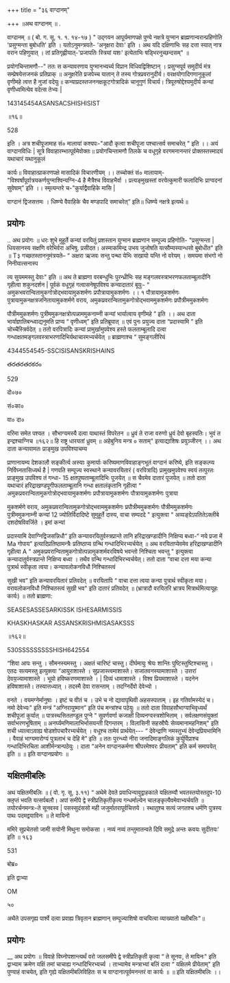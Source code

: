 +++
title = "३६ वाग्दानम्"

+++
॥अथ वाग्दानम् ॥ .

वाग्दानम् ॥ ( बो. ग. सू. १. १. १४-१७ ) " उद्गयन आपूर्यमाणपक्षे पुण्ये नक्षत्रे युग्मान ब्राह्मणान्वरान्प्रहिणोति 'प्रसुग्मन्ता बुबोधति' इति । यतोऽनुमन्त्रयते- 'अनृक्षरा देवाः' इति । अथ यदि दक्षिणाभिः सह दत्ता स्यात् नात्र वरान पहिणुयात् । तां प्रतिगृह्णीयात्-'प्रजापतिः स्त्रियां यशः' इत्येताभिः षड्भिरनुच्छन्दसम्" ॥

प्रयोगचिन्तामणौ--" ततः स कन्यावरणाय युग्मानभ्यर्च्य विप्रान विधिवद्विशिष्टान् । प्रसुग्मपूर्व समुदीर्य मंत्र सम्प्रेषयेत्तजनकं प्रतिप्राक् ॥ अनुक्षरेति प्रजपेच्च यातान् ते तस्य गोत्रप्रवरानुदीर्य। वरक्षयोगादिगणानुकूलां वृणीमहे त्वत्त है नुजां वदेयुः॥ कन्याप्रदस्तजननक्षकूटगोत्रादिकं चानुगुणं विचार्य। त्रिपूरुषोद्देश्यमुदीर्य कन्यां वृणीध्वमित्येव वदेत्स तेभ्यः |

143145454ASANSACSHISHISIST

॥१६॥

528

इति । अत्र शचीपूजामाह सं० मालायां कश्यपः-"आदौ कृत्वा शचीपूजा पश्चात्सर्व समाचरेत् " इति ।। अयं वाग्दानविधिः | सूत्रे विवाहारम्भात्पूर्वमेवोक्तः॥ प्रयोगचिन्तामणौ तिलके च वधूगृहे वरगमनानन्तरं प्रोक्तस्तस्मादयं यथाचारं यथानुकूलं

कार्यः॥ विवाहात्प्राकरणपक्षे मासादिकं विचारणीयम् ।। तच्चोक्तं सं० मालायाम्-"विश्वर्षांपूर्वात्रयकर्णयुग्माश्विन्यग्नि-4 है मैत्रैश्च विवाहभैर्वा । प्रत्यङ्मुखस्तां वरयेत्कुमारी फलादिभिः प्राग्वदनां सुवेषाम्” इति ।। स्मृत्यन्तरे च-"कुर्याद्वैवाहिके मासि |

वाग्दानं द्विजसत्तमः । धिष्ण्ये वैवाहिके चैव मण्डपादि समाचरेत्” इति॥ धिष्ण्ये नक्षत्रे इत्यर्थः॥

## प्रयोगः
.. अथ प्रयोगः ॥ धरः शुभे मुहूर्ते कन्यां वरयितुं प्रशस्तान युग्मान ब्राह्मणान सम्पूज्य प्रहिणोति- "प्रसुग्मन्ता | धियसानस्य सक्षणि वरेभिर्वरा अभिषु. प्रसीदत। अस्माकमिन्द्र उभय जुजोषति यत्सौम्यस्यान्धसो बुबोधीत" इति ॥ T३ गच्छतस्ताननुमंत्रयते– “ अक्षरा ऋजवः सन्तु पन्था येभिः सखायो यन्ति नो वरेयम् । समयमा संभगो नो निनीयात्सनास्प

त्य सुयममस्तु देवाः" इति ॥ अथ ते ब्राह्मणा वरबन्धुभिः पुरन्ध्रीभिः सह मङ्गलवस्त्राभरणफलताम्बूलादीनि गृहीत्वा शकुनदर्शन | पूर्वकं वधूगृहं गत्वासनेषूपविश्य कन्यादातारं बूयुः- “ अमुकभवरान्वितामुकगोत्रोद्भवायामुकशर्मणः प्रपौत्रायामुकशर्मणः ।। १ पौत्रायामुकशर्मणः पुत्रायामुकनक्षत्रजनितायामुकशर्मणे वराय, अमुकप्रवरान्वितामुकगोत्रोद्भवाममुकशर्मणः प्रपौत्रीममुकशर्मणः

पौत्रीममुकशर्मणः पुत्रीममुकनक्षत्रोत्पन्नाममुकनाम्नी कन्यां भार्यात्वाय वृणीमहे ” इति ।। अथ दाता भार्याज्ञातिबन्ध्वाद्यनुमति प्राप्य “ वृणीध्वम्” इति प्रतिब्रूयात् ॥ एवं पुनः प्रयुज्य दाता “प्रदास्यामि ” इति चोच्चैस्त्रिर्वदेत् ॥ ततो वरपित्रादिः कन्यां प्रामुर्खामुपवेश्य हस्ते फलताम्बूलादि दत्वा गन्धाक्षतमङ्गलवस्त्राभरणादिभिर्यथाचारमभ्यर्चयेत् ॥ ब्राह्मणाश्च “ सुमङ्गलीरियं

4344554545-SSCISISANSKRISHAINS

తరతరతరకరం

529

दो०७०

सं०का०

वा० दा०

वरिमा समेत पश्यत । सौभाग्यमस्यै दत्वा याथास्तं विपरेतन ॥ ध्रुवं ते राजा वरुणो ध्रुवं देवो बृहस्पतिः। भुवं त इन्द्रश्चाग्निच ॥१६२॥ हि राष्ट्र धारयतां ध्रुवम् ॥ अहेबुनिय मन्त्र ० सताम्" इत्याद्याशिषः प्रयुञ्जीरन् ।। अथ दाता कन्यावामतः प्राङ्मुख उपविश्याचम्य

प्राणानायम्य देशकालौ सङ्कीर्त्य अस्याः कुमार्याः करिष्यमाणविवाहाङ्गभूतं वाग्दानं करिष्ये, इति सङ्कल्प्य निर्विघ्नतासिध्यर्थ है | गणपति सम्पूज्य स्वस्थाने कन्यावरयितारं ( वरपित्रादि) प्रामुखमुपवेश्य स्वयं तत्पुरतः प्राङ्मुख उपविश्य तं गन्धा- 15 क्षतपुष्पताम्बूलादिभिः पूजयेत् ॥ स चैवमेव दातारं पूजयेत् ॥ ततो दाता यथाचारं हरिद्राखण्डपूगीफलताम्बूलानि गन्धा क्षतालंकृतानि गृहीत्वा “ अमुकप्रवरान्वितामुकगोत्रोद्भवायामुकशर्मणः प्रपौत्रायामुकशर्मणः पौत्रायामुकशर्मणः पुत्राया

मुकशर्मणे वराय, अमुकप्रवरान्वितामुकगोत्रोद्भवाममुकशर्मणः प्रपौत्रीममुकशर्मणः पौत्रीममुकशर्मणः पुत्रीममुकनाम्नी कन्यां 12 ज्योतिर्विदादिष्टे सुमुहूर्ते दास्य, वाचा सम्पददे " इत्युक्त्वा “ अव्यङ्ग्रेऽपतितेऽक्लीबे दशदोषविवर्जिते । इमां कन्यां

प्रदास्यामि देवाग्निद्विजसन्निधौ” इति कन्यावरयितुर्वस्त्रप्रान्ते तानि हरिद्राखण्डादीनि निक्षिप्य बध्वा-“ नये प्रजा में Ma गोपाय” इत्यादिप्रतिष्ठामन्त्रैः प्रतिष्ठाप्य ग्रन्थि गन्धादिभिरभ्यर्चयेत् ॥ अथ वरयिताप्येवमेव हरिद्राखण्डादीनि गृहीत्वा A “ अमुकप्रवरान्वितामुकगोत्रोत्पन्नामुकशर्मवरविषये भवन्तो निश्चिता भवन्तु " इत्युक्त्वा कन्यादातुर्वस्त्रप्रान्ते निक्षिप्य बध्वा । तथैव ग्रन्थि गन्धादिभिरभ्यर्चयेत्। ततो दाता “वाचा दत्ता मया कन्या पुत्रार्थ स्वीकृता त्वया। कन्यावलोकनविधौ निश्चितस्त्वं

सुखी भव” इति कन्यावरयितारं प्रतिवदेत् ॥ वरयितापि “ वाचा दत्ता त्वया कन्या पुत्रार्थ स्वीकृता मया। वरावलोकनविधौ निश्चितस्त्वं सुखी भव" इति दातारं प्रतिवदेत् ॥ (भ्रात्रादौ वरयितरि भ्रात्रय मित्रार्थमित्यायूहः कार्यः) ॥ ततो ब्राह्मणा:

SEASESASSESARKISSK ISHESARMISSIS

KHASKHASKAR ASSANSKRISHMISASAKSSS

॥१६२॥

530SSSSSSSSSHISH642554

“शिवा आपः सन्तु । सौमनस्यमस्तु । अक्षतं चारिष्टं चास्तु। दीर्घमायुः श्रेयः शान्तिः पुष्टिस्तुष्टिश्चास्तु । एतदः सत्यमस्तु इत्युक्त्वा “आयुराशास्ते । सुप्रजास्त्वमाशास्ते। सजातवनस्यामाशास्ते । उत्तरां देवय॒ज्यामाशास्ते । भूयो हविष्करणमाशास्ते । | दिव्यं धामाशास्ते । विश्व प्रियमाशास्ते । यदनेन हविषाशास्ते। तस्यात्तध्यात् । तदस्मै देवा रासन्ताम् । तदग्निर्देवो देवेभ्यो ।

वनते । वयमग्नेर्मानुषाः । इष्टं च वीतं च । उभे च नो द्यावापृथिवी अहसस्पाताम् । इह गतिर्वामस्येदं च। नमो देवेभ्यः" इति मन्त्रं "अग्निरायुष्मान” इति पंच मन्त्रांश्च पठेयुः ॥ ततो दाता विवाहसौभाग्याभिवृध्यर्थं शचीपूजां कुर्यात् ॥ पात्रस्थसिततण्डुल पुग्ने “ सुवर्णवर्णा कजाक्षी दिव्यनग्वस्त्रशोभिताम् । सर्वलक्षणसंयुक्तां सर्वाभरणभूषिताम् ॥ अनर्घ्यमणिमालाभिर्भासयन्ती दिगन्तरम् । विलासिनी सहस्रौघैः सेव्यमानामहनिशम्" इति शची ध्यात्वाऽवाह्य षोडशोपचारैरभ्यर्चयेत् । वधूश्च तामेवं प्रार्थयेत्--- “ देवेन्द्राणि नमस्तुभ्यं देवेन्द्रप्रियभामिनि । वैवाहं भाग्यमारोग्यं पुत्रलाभं च देहि मे” इति ॥ ततः पुरन्ध्यो नीरा जनादिमाङ्गलिकं कुर्युर्विप्राश्च गन्धादिभिरचिता आशीर्मन्त्रान्पठेयुः । दाता “अनेन वाग्दानकर्मणा श्रीपरमेश्वरः प्रीयताम्" इति कर्म समापयेत् इति ॥ ॥ इति वाग्दानप्रयोगः ॥

## यक्षितमीबलिः
अथ यक्षितमीबलिः ॥ ( वो. गृ. सू. ३.११) “ अथेमे देवते प्रवाधिन्यावुद्वाहकाले यक्षितम्यौ भवतस्तयोस्तदुप-10 क्लृप्तं भवति यत्सर्पबलौ। अपां समीपे द्वे स्त्रीप्रतिकृतीकृत्य गन्धर्माल्येन चालङ्कृत्यैवमेवाभ्यर्चयति ॥ तयोरर्चनमन्त्रः-ते सूनवस्व | पसस्सुदंससो मही जजुर्मातरापूर्वचित्तये । स्थातुश्च सत्यं जगतश्च धर्मणि पुत्रस्य पाथः पदमद्वयाविनः ॥ ते मायिनो

ममिरे सुप्रचेतसो जामी सयोनी मिथुना समोकसा । नव्यं नव्यं तन्तुमातन्वते दिवि समुद्रे अन्तः कवयः सुदीतयः' इति ॥ १६३

531

बोब्र०

इति द्वाभ्या

OM

५०

अथैते उपसगृह्य पार्श्वे दत्वा प्रवाह्य त्रिवृतान ब्राह्मणान् सम्पूज्याशिषो वाचयित्वा व्याख्यातो यक्षीबलिः"॥

## प्रयोगः
__ अथ प्रयोगः ॥ विवाहे विघ्नोपशान्त्यर्थं वरो जलसमीपे द्वे स्त्रीप्रतिकृती कृत्वा “ ते सूनवः, ते मायिनः" इति द्वाभ्याम क्रमेण यक्षिं तमां चाचाह्य गन्धादिभिरभ्यर्च्य । ताभ्यामेव मन्त्राभ्यां बलिं दत्वा “ यक्षितमे प्रीयेताम्" इति पुण्याहं वाचयेत्, इति गृह्ये यक्षितमीबलिविहितः स च वाग्दानात्पूर्वमनन्तरं वा कार्यः ॥ ॥ इति यक्षितमीबलिः ।।
